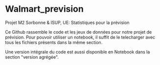 # Walmart_prevision
Projet M2 Sorbonne &amp; ISUP, UE: Statistiques  pour la prévision  

Ce Github rassemble le code et les jeux de données pour notre projet de prévision. 
Pour pouvoir utiliser un notebook, il suffit de le telecharger avec tous les fichiers présents dans la même section. 

Une version intégrale du code est aussi disponible en Notebook dans la section  "version agrégée". 
